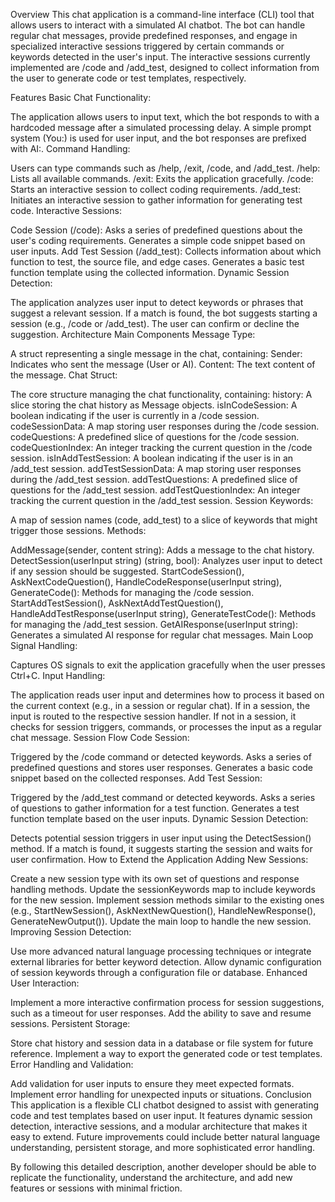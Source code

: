 Overview
This chat application is a command-line interface (CLI) tool that allows users to interact with a simulated AI chatbot. The bot can handle regular chat messages, provide predefined responses, and engage in specialized interactive sessions triggered by certain commands or keywords detected in the user's input. The interactive sessions currently implemented are /code and /add_test, designed to collect information from the user to generate code or test templates, respectively.

Features
Basic Chat Functionality:

The application allows users to input text, which the bot responds to with a hardcoded message after a simulated processing delay.
A simple prompt system (You:) is used for user input, and the bot responses are prefixed with AI:.
Command Handling:

Users can type commands such as /help, /exit, /code, and /add_test.
/help: Lists all available commands.
/exit: Exits the application gracefully.
/code: Starts an interactive session to collect coding requirements.
/add_test: Initiates an interactive session to gather information for generating test code.
Interactive Sessions:

Code Session (/code):
Asks a series of predefined questions about the user's coding requirements.
Generates a simple code snippet based on user inputs.
Add Test Session (/add_test):
Collects information about which function to test, the source file, and edge cases.
Generates a basic test function template using the collected information.
Dynamic Session Detection:

The application analyzes user input to detect keywords or phrases that suggest a relevant session.
If a match is found, the bot suggests starting a session (e.g., /code or /add_test).
The user can confirm or decline the suggestion.
Architecture
Main Components
Message Type:

A struct representing a single message in the chat, containing:
Sender: Indicates who sent the message (User or AI).
Content: The text content of the message.
Chat Struct:

The core structure managing the chat functionality, containing:
history: A slice storing the chat history as Message objects.
isInCodeSession: A boolean indicating if the user is currently in a /code session.
codeSessionData: A map storing user responses during the /code session.
codeQuestions: A predefined slice of questions for the /code session.
codeQuestionIndex: An integer tracking the current question in the /code session.
isInAddTestSession: A boolean indicating if the user is in an /add_test session.
addTestSessionData: A map storing user responses during the /add_test session.
addTestQuestions: A predefined slice of questions for the /add_test session.
addTestQuestionIndex: An integer tracking the current question in the /add_test session.
Session Keywords:

A map of session names (code, add_test) to a slice of keywords that might trigger those sessions.
Methods:

AddMessage(sender, content string): Adds a message to the chat history.
DetectSession(userInput string) (string, bool): Analyzes user input to detect if any session should be suggested.
StartCodeSession(), AskNextCodeQuestion(), HandleCodeResponse(userInput string), GenerateCode(): Methods for managing the /code session.
StartAddTestSession(), AskNextAddTestQuestion(), HandleAddTestResponse(userInput string), GenerateTestCode(): Methods for managing the /add_test session.
GetAIResponse(userInput string): Generates a simulated AI response for regular chat messages.
Main Loop
Signal Handling:

Captures OS signals to exit the application gracefully when the user presses Ctrl+C.
Input Handling:

The application reads user input and determines how to process it based on the current context (e.g., in a session or regular chat).
If in a session, the input is routed to the respective session handler.
If not in a session, it checks for session triggers, commands, or processes the input as a regular chat message.
Session Flow
Code Session:

Triggered by the /code command or detected keywords.
Asks a series of predefined questions and stores user responses.
Generates a basic code snippet based on the collected responses.
Add Test Session:

Triggered by the /add_test command or detected keywords.
Asks a series of questions to gather information for a test function.
Generates a test function template based on the user inputs.
Dynamic Session Detection:

Detects potential session triggers in user input using the DetectSession() method.
If a match is found, it suggests starting the session and waits for user confirmation.
How to Extend the Application
Adding New Sessions:

Create a new session type with its own set of questions and response handling methods.
Update the sessionKeywords map to include keywords for the new session.
Implement session methods similar to the existing ones (e.g., StartNewSession(), AskNextNewQuestion(), HandleNewResponse(), GenerateNewOutput()).
Update the main loop to handle the new session.
Improving Session Detection:

Use more advanced natural language processing techniques or integrate external libraries for better keyword detection.
Allow dynamic configuration of session keywords through a configuration file or database.
Enhanced User Interaction:

Implement a more interactive confirmation process for session suggestions, such as a timeout for user responses.
Add the ability to save and resume sessions.
Persistent Storage:

Store chat history and session data in a database or file system for future reference.
Implement a way to export the generated code or test templates.
Error Handling and Validation:

Add validation for user inputs to ensure they meet expected formats.
Implement error handling for unexpected inputs or situations.
Conclusion
This application is a flexible CLI chatbot designed to assist with generating code and test templates based on user input. It features dynamic session detection, interactive sessions, and a modular architecture that makes it easy to extend. Future improvements could include better natural language understanding, persistent storage, and more sophisticated error handling.

By following this detailed description, another developer should be able to replicate the functionality, understand the architecture, and add new features or sessions with minimal friction.
